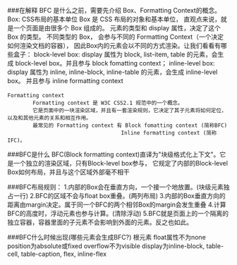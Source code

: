###在解释 BFC 是什么之前，需要先介绍 Box、Formatting Context的概念。
    Box: CSS布局的基本单位
		Box 是 CSS 布局的对象和基本单位， 直观点来说，就是一个页面是由很多个 Box 组成的。
		元素的类型和 display 属性，决定了这个 Box 的类型。 不同类型的 Box， 会参与不同的 Formatting Context（一个决定如何渲染文档的容器），
		因此Box内的元素会以不同的方式渲染。让我们看看有哪些盒子：
			block-level box:
				display 属性为 block, list-item, table 的元素，会生成 block-level box。并且参与 block fomatting context；
			inline-level box:
				display 属性为 inline, inline-block, inline-table 的元素，会生成 inline-level box。
				并且参与 inline formatting context
	
	Formatting context 　　
			Formatting context 是 W3C CSS2.1 规范中的一个概念。
			它是页面中的一块渲染区域，并且有一套渲染规则，它决定了其子元素将如何定位，以及和其他元素的关系和相互作用。
			最常见的 Formatting context 有 Block fomatting context (简称BFC)
										Inline formatting context (简称IFC)。

###BFC是什么
	BFC(Block formatting context)直译为"块级格式化上下文"。它是一个独立的渲染区域，只有Block-level box参与， 
	它规定了内部的Block-level Box如何布局，并且与这个区域外部毫不相干
	
###BFC布局规则：
	1.内部的Box会在垂直方向，一个接一个地放置。(块级元素独占一行)
	2.BFC的区域不会与float box重叠。(两列布局)
	3.内部的Box垂直方向的距离由margin决定。属于同一个BFC的两个相邻Box的margin会发生重叠
	4.计算BFC的高度时，浮动元素也参与计算。(清除浮动)
	5.BFC就是页面上的一个隔离的独立容器，容器里面的子元素不会影响到外面的元素。反之也如此。 
	
###BFC什么时候出现(哪些元素会生成BFC?)
	根元素
	float属性不为none
	position为absolute或fixed
	overflow不为visible
	display为inline-block, table-cell, table-caption, flex, inline-flex